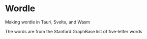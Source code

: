 # Wordle
Making wordle in Tauri, Svelte, and Wasm

The words are from the Stanford GraphBase list of five-letter words
